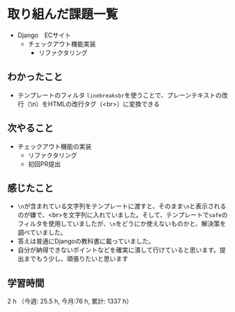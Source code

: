 # 取り組んだ課題一覧
- Django　ECサイト
    - チェックアウト機能実装
        - リファクタリング

## わかったこと
- テンプレートのフィルタ `linebreaksbr`を使うことで、プレーンテキストの改行（\n）をHTMLの改行タグ（\<br>）に変換できる
    
## 次やること
- チェックアウト機能の実装
    - リファクタリング
    - 初回PR提出

## 感じたこと
- `\n`が含まれている文字列をテンプレートに渡すと、そのまま`\n`と表示されるのが嫌で、\<br>を文字列に入れていました。そして、テンプレートで`safe`のフィルタを使用していましたが、`\n`をどうにか使えないものかと、解決策を調べていました。
- 答えは普通にDjangoの教科書に載っていました。
- 自分が納得できないポイントなどを確実に潰して行けていると思います。提出までもう少し、頑張りたいと思います

## 学習時間
2 h （今週: 25.5 h, 今月:76 h, 累計: 1337 h）
